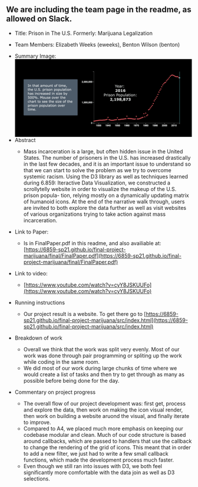 ## We are including the team page in the readme, as allowed on Slack.

* Title: Prison in The U.S.
    Formerly: Marijuana Legalization
* Team Members: Elizabeth Weeks (eweeks), Benton Wilson (benton)
* Summary Image: 
<img src="./people.png"
     alt="Prison Graph"
     style="float: left; margin-right: 10px;" />

* Abstract
  * Mass incarceration is a large, but often hidden issue in the United States. The number of prisoners in the U.S. has increased drastically in the last few decades, and it is an important issue to understand so that we can start to solve the problem as we try to overcome systemic racism. Using the D3 library as well as techniques learned during 6.859: Iteractive Data Visualization, we constructed a scrollytelly website in order to visualize the makeup of the U.S. prison popula- tion, relying mostly on a dynamically updating matrix of humanoid icons. At the end of the narrative walk through, users are invited to both explore the data further as well as visit websites of various organizations trying to take action against mass incarceration.

* Link to Paper:
  * Is in FinalPaper.pdf in this readme, and also availiable at: [https://6859-sp21.github.io/final-project-marijuana/final/FinalPaper.pdf](https://6859-sp21.github.io/final-project-marijuana/final/FinalPaper.pdf)
* Link to video:
  * [https://www.youtube.com/watch?v=cyY8JSKUUFo](https://www.youtube.com/watch?v=cyY8JSKUUFo)
* Running instructions
  * Our project result is a website. To get there go to [https://6859-sp21.github.io/final-project-marijuana/src/index.html](https://6859-sp21.github.io/final-project-marijuana/src/index.html)

* Breakdown of work
  * Overall we think that the work was split very evenly. Most of our work was done through pair programming or spliting up the work while coding in the same room.
  * We did most of our work during large chunks of time where we would create a list of tasks and then try to get through as many as possible before being done for the day.
* Commentary on project progress
  * The overall flow of our project development was: first get, process and explore the data, then work on making the icon visual render, then work on building a website aruond the visual, and finally iterate to improve.
  * Compared to A4, we placed much more emphasis on keeping our codebase modular and clean. Much of our code structure is based around callbacks, which are passed to handlers that use the callback to change the rendering of the grid of icons. This meant that in order to add a new filter, we just had to write a few small callback functions, which made the development process much faster.
  * Even though we still ran into issues with D3, we both feel significantly more comfortable with the data join as well as D3 selections.
